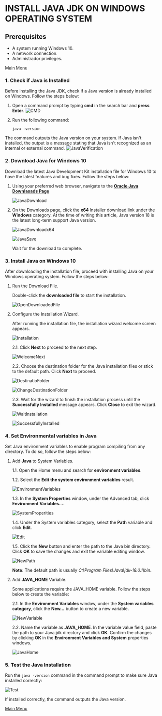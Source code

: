 # INSTALL JAVA JDK ON WINDOWS OPERATING SYSTEM

## Prerequisites
- A system running Windows 10.
- A network connection.
- Administrador privileges.

[Main Menu](README.md)

### 1. Check if Java is Installed
Before installing the Java JDK, check if a Java version is already installed on Windows. Follow the steps below:
1. Open a command prompt by typing **cmd** in the search bar and **press Enter**.
![CMD](https://res.cloudinary.com/ingenieria/image/upload/v1658116754/it1/cmd_tsu38w.png)
2. Run the following command:

    `java -version`

The command outputs the Java version on your system. If Java isn't installed, the output is a message stating that Java isn't recognized as an internal or external command.
![JavaVerification](https://res.cloudinary.com/ingenieria/image/upload/v1658116755/it1/javaverificacion_gcwjzt.jpg)

### 2. Download Java for Windows 10
Download the latest Java Development Kit installation file for Windows 10 to have the latest features and bug fixes. Follow the steps below:

1. Using your preferred web browser, navigate to the [**Oracle Java Downlaoads Page**](https://www.oracle.com/java/technologies/downloads/#jdk17-windows)</p>
![JavaDownload](https://res.cloudinary.com/ingenieria/image/upload/v1658116755/it1/jdkdownload_dakrrg.jpg)</P>
2. On the Downloads page, click the **x64** Installer download link under the **Windows** category. At the time of writing this article, Java version 18 is the latest long-term support Java version.</p>
![JavaDownloadx64](https://res.cloudinary.com/ingenieria/image/upload/v1658117779/it1/994c9d7f-943d-47b1-b1ba-f8a810fcaf2c_my7mzt.jpg)</p>
![JavaSave](https://res.cloudinary.com/ingenieria/image/upload/v1658117080/it1/41d86ffe-eb63-49c9-b05c-044abb972e9b_cxaamr.jpg)</p>
Wait for the download to complete.</p>

### 3. Install Java on Windows 10
After downloading the installation file, proceed with installing Java on your Windows operating system. Follow the steps below:

1. Run the Download File.<p/>
    Double-click the **downloaded file** to start the installation.<p/>
![OpenDownloadedFile](https://res.cloudinary.com/ingenieria/image/upload/v1658117080/it1/7257a83a-a609-42a4-ac1f-ed589c4e68c9_bmuhf9.jpg)
2. Configure the Installation Wizard.<p/>
    After running the installation file, the installation wizard welcome screen appears.<p/>
    ![Installation](https://res.cloudinary.com/ingenieria/image/upload/v1658117079/it1/20eceb3f-948b-4ef4-af38-34891bfa0658_jdyilh.jpg)</p>
    2.1. Click **Next** to proceed to the next step.<p/>
    ![WelcomeNext](https://res.cloudinary.com/ingenieria/image/upload/v1658117079/it1/040cef68-f845-4359-b1b2-1e7e0a23da69_tqzuq5.jpg)</p>
    2.2. Choose the destination folder for the Java installation files or stick to the default path. Click **Next** to proceed.</p>
    ![DestinatioFolder](https://res.cloudinary.com/ingenieria/image/upload/v1658117079/it1/4e990a84-c1e9-4dcf-ad75-623d26f287c6_ougdrm.jpg)</p>
    ![ChangeDestinationFolder](https://res.cloudinary.com/ingenieria/image/upload/v1658117080/it1/137d7d1b-f65c-4bd4-81b5-e6b93e33805b_nz860s.jpg)</p>
    2.3. Wait for the wizard to finish the installation process until the **Successfully Installed** message appears. Click **Close** to exit the wizard.</p>
    ![WaitInstallation](https://res.cloudinary.com/ingenieria/image/upload/v1658117081/it1/f3e891b6-c75c-4bb3-a1f7-8754d87ec628_ecoxk3.jpg)</p>
    ![SuccessfullyInstalled](https://res.cloudinary.com/ingenieria/image/upload/v1658117080/it1/c48e9e9f-1e87-4844-9a6b-137840480f86_ssqgoh.jpg)</p>

### 4. Set Environmental variables in Java
Set Java environment variables to enable program compiling from any directory. To do so, follow the steps below:

1. Add **Java** to System Variables.</p>
    1.1. Open the Home menu and search for **environment variables**.</p>
    1.2. Select the **Edit the system environment variables** result.</p>
    ![EnvironmentVariables](https://res.cloudinary.com/ingenieria/image/upload/v1658120364/it1/d130cb34-b474-4a46-93ee-fd0b45e90376_y2wfdz.jpg)</p>
    1.3. In the **System Properties** window, under the Advanced tab, click **Environment Variables…**.</p>
    ![SystemProperities](https://res.cloudinary.com/ingenieria/image/upload/v1658120364/it1/ec9ce099-2176-40dc-afe2-52a4ffaa0055_zcyzbu.jpg)</p>
    1.4. Under the System variables category, select the **Path** variable and click **Edit**.</p>
    ![Edit](https://res.cloudinary.com/ingenieria/image/upload/v1658120364/it1/d300358e-3cef-4ec5-bcfc-8341dc154727_r8uxfw.jpg)</p>
    1.5. Click the **New** button and enter the path to the Java bin directory. Click **OK** to save the changes and exit the variable editing window.</p>
    ![NewPath](https://res.cloudinary.com/ingenieria/image/upload/v1658120364/it1/5429a84d-855b-49ab-ba7d-28ac3284d734_y1hjjr.jpg)</p>
    **Note:** The default path is usually *C:\Program Files\Java\jdk-18.0.1\bin*.</p>
2. Add **JAVA_HOME** Variable.</p> 
    Some applications require the JAVA_HOME variable. Follow the steps below to create the variable:</p>
    2.1. In the **Environment Variables** window, under the **System variables category**, click the **New…** button to create a new variable.</p>
    ![NewVariable](https://res.cloudinary.com/ingenieria/image/upload/v1658120364/it1/ffe23e69-4536-47c3-b4b2-405f27c21671_rfffzn.jpg)</p>
    2.2. Name the variable as **JAVA_HOME**. In the variable value field, paste the path to your Java jdk directory and click **OK**. Confirm the changes by clicking **OK** in the **Environment Variables and System** properties windows.</p>
    ![JavaHome](https://res.cloudinary.com/ingenieria/image/upload/v1658120364/it1/34f1c423-5a31-418a-a7ca-55e9f7280c06_v3auxx.jpg)</p>

### 5. Test the Java Installation
Run the `java -version` command in the command prompt to make sure Java installed correctly:</p>
![Test](https://res.cloudinary.com/ingenieria/image/upload/v1658116755/it1/javainstall_qvpsnb.jpg)</p>
If installed correctly, the command outputs the Java version.</p>

[Main Menu](README.md)